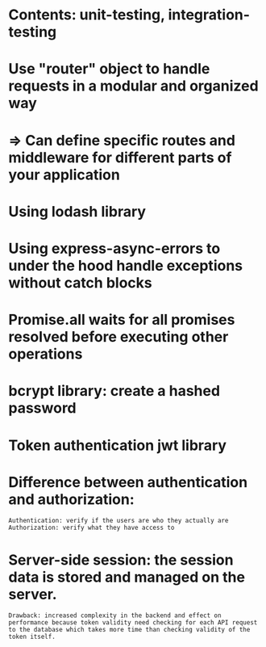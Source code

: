 # Contents: unit-testing, integration-testing

# Use "router" object to handle requests in a modular and organized way

# => Can define specific routes and middleware for different parts of your application

# Using lodash library

# Using express-async-errors to under the hood handle exceptions without catch blocks

# Promise.all waits for all promises resolved before executing other operations

<!-- beforeEach(async () => {
  await Note.deleteMany({})

  const noteObjects = helper.initialNotes
    .map(note => new Note(note))
  const promiseArray = noteObjects.map(note => note.save())
  await Promise.all(promiseArray)  // Note: "await" keyword
}) => notes will not be saved to the database right away, instead promiseArray will return a promise representing the whole saving process, then the Promise.all method transforms an array of promises into a single promise, that will be fulfilled once every promise in the array passed to it as an argument is resolved. -->
<!--
But Promise.all executes promises it receives in parallel => if we want to execute them in order, use for-of loop
	  for (let note of helper.initialNotes) {
    let noteObject = new Note(note)
    await noteObject.save()
  } -->

# bcrypt library: create a hashed password

# Token authentication jwt library

# Difference between authentication and authorization:

    Authentication: verify if the users are who they actually are
    Authorization: verify what they have access to

# Server-side session: the session data is stored and managed on the server.
    Drawback: increased complexity in the backend and effect on performance because token validity need checking for each API request to the database which takes more time than checking validity of the token itself.

